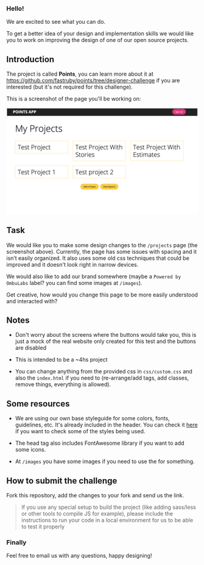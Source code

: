 ### Hello!

We are excited to see what you can do.

To get a better idea of your design and implementation skills we would like you to work on improving the design of one of our open source projects. 

## Introduction

The project is called **Points**, you can learn more about it at https://github.com/fastruby/points/tree/designer-challenge if you are interested (but it's not required for this challenge).

This is a screenshot of the page you'll be working on:

![Points "projects" page screenshot](images/points-screenshot.png?raw=true)

## Task

We would like you to make some design changes to the `/projects` page (the screenshot above). Currently, the page has some issues with spacing and it isn’t easily organized. It also uses some old css techniques that could be improved and it doesn't look right in narrow devices.

We would also like to add our brand somewhere (maybe a `Powered by OmbuLabs` label? you can find some images at `/images`).

Get creative, how would you change this page to be more easily understood and interacted with? 

## Notes

* Don't worry about the screens where the buttons would take you, this is just a mock of the real website only created for this test and the buttons are disabled

* This is intended to be a ~4hs project

* You can change anything from the provided css in `css/custom.css` and also the `index.html` if you need to (re-arrange/add tags, add classes, remove things, everything is allowed).

## Some resources

* We are using our own base styleguide for some colors, fonts, guidelines, etc. It's already included in the header. You can check it [here](http://ombulabs.github.io/styleguide/) if you want to check some of the styles being used.

* The head tag also includes FontAwesome library if you want to add some icons.

* At `/images` you have some images if you need to use the for something.

## How to submit the challenge

Fork this repository, add the changes to your fork and send us the link.

> If you use any special setup to build the project (like adding sass/less or other tools to compile JS for example), please include the instructions to run your code in a local environment for us to be able to test it properly

### Finally

Feel free to email us with any questions, happy designing!
